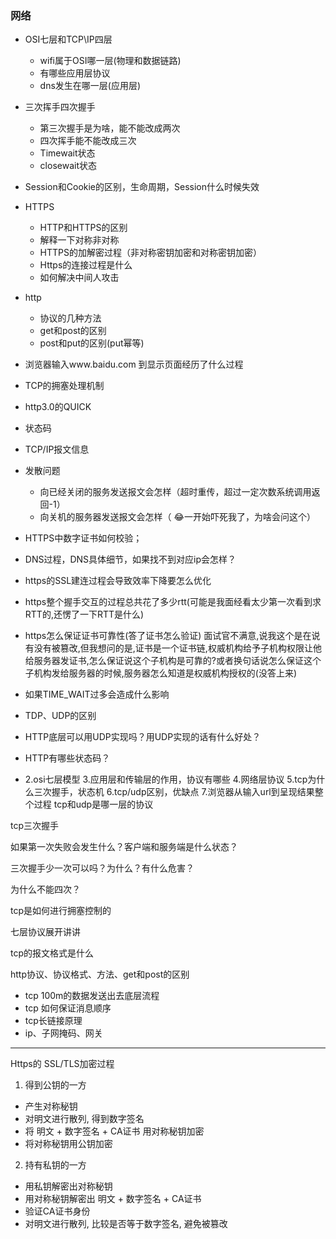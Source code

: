 
### 网络


+ OSI七层和TCP\IP四层
  + wifi属于OSI哪一层(物理和数据链路)
  + 有哪些应用层协议
  + dns发生在哪一层(应用层)
+ 三次挥手四次握手
  + 第三次握手是为啥，能不能改成两次
  + 四次挥手能不能改成三次
  + Timewait状态
  + closewait状态

+ Session和Cookie的区别，生命周期，Session什么时候失效
+ HTTPS
  + HTTP和HTTPS的区别
  + 解释一下对称非对称
  + HTTPS的加解密过程（非对称密钥加密和对称密钥加密）
  + Https的连接过程是什么
  + 如何解决中间人攻击

+ http
  + 协议的几种方法
  + get和post的区别
  + post和put的区别(put幂等)


+ 浏览器输入www.baidu.com 到显示页面经历了什么过程

+ TCP的拥塞处理机制
+ http3.0的QUICK

+ 状态码
+ TCP/IP报文信息
+ 发散问题
  + 向已经关闭的服务发送报文会怎样（超时重传，超过一定次数系统调用返回-1）
  + 向关机的服务器发送报文会怎样（ 😂一开始吓死我了，为啥会问这个）

+ HTTPS中数字证书如何校验；
+ DNS过程，DNS具体细节，如果找不到对应ip会怎样？
+ https的SSL建连过程会导致效率下降要怎么优化
+ https整个握手交互的过程总共花了多少rtt(可能是我面经看太少第一次看到求RTT的,还愣了一下RTT是什么)
+ https怎么保证证书可靠性(答了证书怎么验证) 面试官不满意,说我这个是在说有没有被篡改,但我想问的是,证书是一个证书链,权威机构给予子机构权限让他给服务器发证书,怎么保证说这个子机构是可靠的?或者换句话说怎么保证这个子机构发给服务器的时候,服务器怎么知道是权威机构授权的(没答上来)


+ 如果TIME_WAIT过多会造成什么影响
+ TDP、UDP的区别
+ HTTP底层可以用UDP实现吗？用UDP实现的话有什么好处？
+ HTTP有哪些状态码？
+ 2.osi七层模型
3.应用层和传输层的作用，协议有哪些
4.网络层协议
5.tcp为什么三次握手，状态机
6.tcp/udp区别，优缺点
7.浏览器从输入url到呈现结果整个过程
tcp和udp是哪一层的协议

tcp三次握手

如果第一次失败会发生什么？客户端和服务端是什么状态？

三次握手少一次可以吗？为什么？有什么危害？

为什么不能四次？

tcp是如何进行拥塞控制的

七层协议展开讲讲

tcp的报文格式是什么

http协议、协议格式、方法、get和post的区别

+ tcp 100m的数据发送出去底层流程
+ tcp 如何保证消息顺序
+ tcp长链接原理
+ ip、子网掩码、网关
---


Https的 SSL/TLS加密过程


1. 得到公钥的一方
+ 产生对称秘钥
+ 对明文进行散列, 得到数字签名
+ 将 明文 + 数字签名 + CA证书 用对称秘钥加密
+ 将对称秘钥用公钥加密

2. 持有私钥的一方

+ 用私钥解密出对称秘钥
+ 用对称秘钥解密出 明文 + 数字签名 + CA证书
+ 验证CA证书身份
+ 对明文进行散列, 比较是否等于数字签名, 避免被篡改


